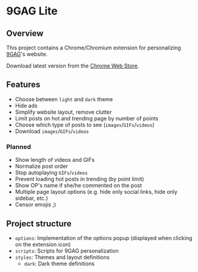 # 9GAG Lite

## Overview

This project contains a Chrome/Chromium extension for personalizing [9GAG](https://9gag.com)'s website.

Download latest version from the [Chrome Web Store](https://chrome.google.com/webstore/detail/9gag-lite/namifldkgnlkiocmnhhpbppcoimcpobm).

## Features

- Choose between `light` and `dark` theme
- Hide ads
- Simplify website layout, remove clutter
- Limit posts on hot and trending page by number of points
- Choose which type of posts to see (`images`/`GIFs`/`videos`)
- Download `images`/`GIFs`/`videos`

### Planned

- Show length of videos and GIFs
- Normalize post order
- Stop autoplaying `GIFs`/`videos`
- Prevent loading hot posts in trending (by point limit)
- Show OP's name if she/he commented on the post
- Multiple page layout options (e.g. hide only social links, hide only sidebar, etc.)
- Censor emojis ;)

## Project structure

- `options`: Implementation of the options popup (displayed when clicking on the extension icon)
- `scripts`: Scripts for 9GAG personalization
- `styles`: Themes and layout definitions
  - `dark`: Dark theme definitions
